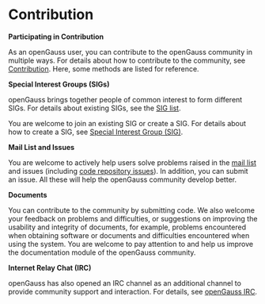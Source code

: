 # Contribution<a name="EN-US_TOPIC_0000001208139863"></a>

**Participating in Contribution**

As an openGauss user, you can contribute to the openGauss community in multiple ways. For details about how to contribute to the community, see  [Contribution](https://opengauss.org/en/contribution.html). Here, some methods are listed for reference.

**Special Interest Groups \(SIGs\)**

openGauss brings together people of common interest to form different SIGs. For details about existing SIGs, see the  [SIG list](https://opengauss.org/en/contribution.html).

You are welcome to join an existing SIG or create a SIG. For details about how to create a SIG, see  [Special Interest Group \(SIG\)](https://gitee.com/opengauss/tc/blob/master/sigs/README.en.md).

**Mail List and Issues**

You are welcome to actively help users solve problems raised in the  [mail list](https://opengauss.org/en/community/mails.html)  and issues \(including  [code repository issues](https://gitee.com/organizations/opengauss/issues)\). In addition, you can submit an issue. All these will help the openGauss community develop better.

**Documents**

You can contribute to the community by submitting code. We also welcome your feedback on problems and difficulties, or suggestions on improving the usability and integrity of documents, for example, problems encountered when obtaining software or documents and difficulties encountered when using the system. You are welcome to pay attention to and help us improve the documentation module of the openGauss community.

**Internet Relay Chat \(IRC\)**

openGauss has also opened an IRC channel as an additional channel to provide community support and interaction. For details, see  [openGauss IRC](https://opengauss.org/en/community/onlineCommunication.html).

